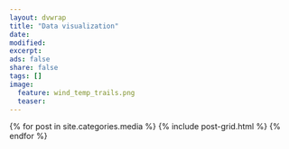 ```yaml
---
layout: dvwrap
title: "Data visualization"
date:
modified:
excerpt:
ads: false
share: false
tags: []
image:
  feature: wind_temp_trails.png
  teaser:
---
```


<div class="tiles">
{% for post in site.categories.media %}
  {% include post-grid.html %}
{% endfor %}
</div><!-- /.tiles -->
